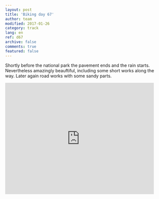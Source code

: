 ```yaml
---   
layout: post 
title: 'Biking day 67'  
author: team 
modified: 2017-01-26
category: track 
lang: en 
ref: d67
archive: false 
comments: true 
featured: false 
--- 
```


 Shortly before the national park the pavement ends and the rain starts. Nevertheless amazingly beauftiful, including some short works along the way. Later again road works with some sandy parts.                                                                                                                                                                                           

<iframe width='480' height='360' src='http://track-kit.net/maps_s3/?v=embed&track=235124.gpx' frameborder='0' allowfullscreen></iframe>